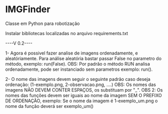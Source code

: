# IMGFinder
Classe em Python para robotização 

Instalar bibliotecas localizadas no arquivo requirements.txt

----V 0.2----

1- Agora é possivel fazer analise de imagens ordenadamente, e aleatóriamente. Para análise aleatória bastar passar False no parametro do método, exemplo: run(False).
OBS: Por padrão o método RUN analisa ordenadamente, pode ser instanciado sem parametros exemplo: run().

2-  O nome das imagens devem seguir o seguinte padrão caso deseja ordenação: (1-exemplo.png, 2-observacao.png, ....)
OBS: Os nomes das imagens NÃO DEVEM CONTER ESPAÇOS,  os substituam por "_".
OBS 2: Os nomes das funções devem ser iguais ao nome da imagem SEM O PREFIXO DE ORDENAÇÃO, exemplo: Se o nome da imagem é 1-exemplo_um.png
o nome da função deverá ser exemplo_um()

